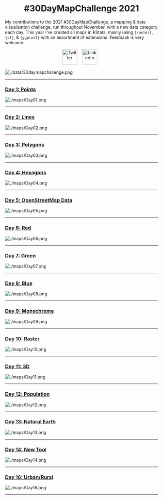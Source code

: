 <h1 align="center">
  #30DayMapChallenge 2021
</h1>

My contributions to the 2021 [#30DayMapChallenge](https://github.com/tjukanovt/30DayMapChallenge), a mapping & data visualisation challenge, run throughout November, with a new data category each day. This year I've created all maps in RStats, mainly using `{raster}`, `{sf}`, & `{ggplot2}` with an assortment of extensions. Feedback is very welcome.

<div align="center">
<a href="https://twitter.com/JoshCopping"><img alt="Twitter" src="https://cdn-icons-png.flaticon.com/512/145/145812.png" width="50" height="50"></a>&nbsp;&nbsp;&nbsp;
<a href="https://www.linkedin.com/in/joshua-copping/"><img alt="LinkedIn" src="https://cdn-icons-png.flaticon.com/512/145/145807.png" width="50" height="50"></a>&nbsp;&nbsp;&nbsp;
</div>

![./data/30daymapchallenge.png](https://github.com/JoshuaCopping/30DayMapChallenge_2021/blob/main/30daymapchallenge.png?raw=true)

***

### [Day 1: Points](https://github.com/JoshuaCopping/30DayMapChallenge_2021/blob/main/code/Day_01.R)
![./maps/Day01.png](https://github.com/JoshuaCopping/30DayMapChallenge_2021/blob/main/maps/Day01.png?raw=true)

****

### [Day 2: Lines](https://github.com/JoshuaCopping/30DayMapChallenge_2021/blob/main/code/Day_02.R)
![./maps/Day02.png](https://github.com/JoshuaCopping/30DayMapChallenge_2021/blob/main/maps/Day02.png?raw=true)

***

### [Day 3: Polygons](https://github.com/JoshuaCopping/30DayMapChallenge_2021/blob/main/code/Day_03.R)
![./maps/Day03.png](https://github.com/JoshuaCopping/30DayMapChallenge_2021/blob/main/maps/Day03.png?raw=true)

***

### [Day 4: Hexagons](https://github.com/JoshuaCopping/30DayMapChallenge_2021/blob/main/code/Day_04.R)
![./maps/Day04.png](https://github.com/JoshuaCopping/30DayMapChallenge_2021/blob/main/maps/Day04.png?raw=true)

***

### [Day 5: OpenStreetMap Data](https://github.com/JoshuaCopping/30DayMapChallenge_2021/blob/main/code/Day_05.R)
![./maps/Day05.png](https://github.com/JoshuaCopping/30DayMapChallenge_2021/blob/main/maps/Day05.png?raw=true)

***

### [Day 6: Red](https://github.com/JoshuaCopping/30DayMapChallenge_2021/blob/main/code/Day_06.R)
![./maps/Day06.png](https://github.com/JoshuaCopping/30DayMapChallenge_2021/blob/main/maps/Day06.png?raw=true)

***

### [Day 7: Green](https://github.com/JoshuaCopping/30DayMapChallenge_2021/blob/main/code/Day_07.R)
![./maps/Day07.png](https://github.com/JoshuaCopping/30DayMapChallenge_2021/blob/main/maps/Day07.png?raw=true)

***

### [Day 8: Blue](https://github.com/JoshuaCopping/30DayMapChallenge_2021/blob/main/code/Day_08.R)
![./maps/Day08.png](https://github.com/JoshuaCopping/30DayMapChallenge_2021/blob/main/maps/Day08.png?raw=true)

***

### [Day 9: Monochrome](https://github.com/JoshuaCopping/30DayMapChallenge_2021/blob/main/code/Day_09.R)
![./maps/Day09.png](https://github.com/JoshuaCopping/30DayMapChallenge_2021/blob/main/maps/Day09.png?raw=true)

***

### [Day 10: Raster](https://github.com/JoshuaCopping/30DayMapChallenge_2021/blob/main/code/Day_10.R)
![./maps/Day10.png](https://github.com/JoshuaCopping/30DayMapChallenge_2021/blob/main/maps/Day10.png?raw=true)

***

### [Day 11: 3D](https://github.com/JoshuaCopping/30DayMapChallenge_2021/blob/main/code/Day_11.R)
![./maps/Day11.png](https://github.com/JoshuaCopping/30DayMapChallenge_2021/blob/main/maps/Day11.png?raw=true)

***

### [Day 12: Population](https://github.com/JoshuaCopping/30DayMapChallenge_2021/blob/main/code/Day_12.R)
![./maps/Day12.png](https://github.com/JoshuaCopping/30DayMapChallenge_2021/blob/main/maps/Day12.png?raw=true)

***

### [Day 13: Natural Earth](https://github.com/JoshuaCopping/30DayMapChallenge_2021/blob/main/code/Day_13.R)
![./maps/Day13.png](https://github.com/JoshuaCopping/30DayMapChallenge_2021/blob/main/maps/Day13.png?raw=true)

***

### [Day 14: New Tool](https://github.com/JoshuaCopping/30DayMapChallenge_2021/blob/main/code/Day_14.R)
![./maps/Day14.png](https://github.com/JoshuaCopping/30DayMapChallenge_2021/blob/main/maps/Day14.png?raw=true)

***

### [Day 16: Urban/Rural](https://github.com/JoshuaCopping/30DayMapChallenge_2021/blob/main/code/Day_16.R)
![./maps/Day16.png](https://github.com/JoshuaCopping/30DayMapChallenge_2021/blob/main/maps/Day16.png?raw=true)

***
